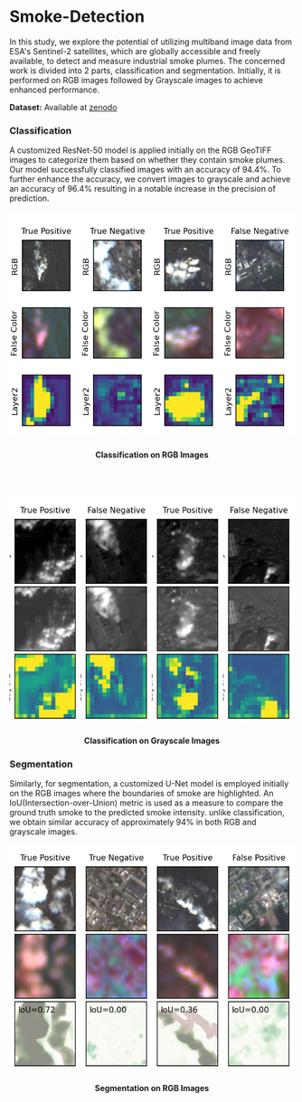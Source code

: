 # Smoke-Detection
In this study, we explore the potential of utilizing multiband image data from ESA's Sentinel-2 satellites, which are globally accessible and freely available, to detect and measure industrial smoke plumes. The concerned work is divided into 2 parts, classification and segmentation. Initially, it is performed on RGB images followed by Grayscale images to achieve enhanced performance.

**Dataset:** Available at [zenodo](https://zenodo.org/record/4250706)

### Classification
A customized ResNet-50 model is applied initially on the RGB GeoTIFF images to categorize them based on whether they contain smoke plumes. Our model successfully classified images with an accuracy of 94.4%. To further enhance the accuracy, we convert images to grayscale and achieve an accuracy of 96.4% resulting in a notable increase in the precision of prediction.
<p align="center">
  <img src="classification.png" height=400px width=550px/>
  <h4 align="center">Classification on RGB Images</h4>
</p>
<br><br>
<p align="center">
  <img src="grayscale.png" height=400px width=550px/>
  <h4 align="center">Classification on Grayscale Images</h4>
</p>

### Segmentation
Similarly, for segmentation, a customized U-Net model is employed initially on the RGB images where the boundaries of smoke are  highlighted. An IoU(Intersection-over-Union) metric is used as a measure to compare the ground truth smoke to the predicted smoke intensity. unlike classification, we obtain similar accuracy of approximately 94% in both RGB and grayscale images.
<p align="center">
  <img src="segmentation.png" height=400px width=550px/>
  <h4 align="center">Segmentation on RGB Images</h4>
</p>


